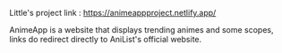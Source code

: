 Little's project link : https://animeappproject.netlify.app/

AnimeApp is a website that displays trending animes and some scopes, links do redirect directly to AniList's official website. 

